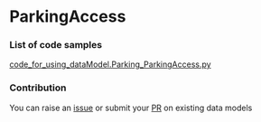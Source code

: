 # ParkingAccess

### List of code samples 

<!-- 50-List of code -->

<!-- [code entry](link) -->
[code_for_using_dataModel.Parking_ParkingAccess.py](https://github.com/smart-data-models/dataModel.Parking/blob/master/ParkingAccess/code/code_for_using_dataModel.Parking_ParkingAccess.py)


<!-- /50-List of code -->

### Contribution
You can raise an [issue](https://github.com/smart-data-models/dataModel.Parking/issues) or submit your [PR](https://github.com/smart-data-models/dataModel.Parking/pulls) on existing data models
